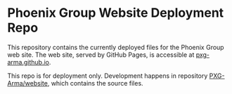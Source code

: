 # Phoenix Group Website Deployment Repo

This repository contains the currently deployed files for the Phoenix Group web site.
The web site, served by GitHub Pages, is accessible at [pxg-arma.github.io](https://pxg-arma.github.io/).

This repo is for deployment only. Development happens in repository [PXG-Arma/website](https://github.com/PXG-Arma/website), which contains the source files.
